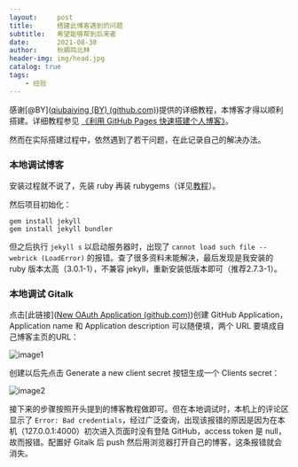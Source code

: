 ```yaml
---
layout:     post
title:      搭建此博客遇到的问题
subtitle:   希望能够帮到后来者
date:       2021-08-30
author:     秋蜩鸣北林
header-img: img/head.jpg
catalog: true
tags:
    - 经验
---
```


感谢[@BY]([qiubaiying (BY) (github.com)](https://github.com/qiubaiying))提供的详细教程，本博客才得以顺利搭建。详细教程参见 [《利用 GitHub Pages 快速搭建个人博客》](http://www.jianshu.com/p/e68fba58f75c)。

然而在实际搭建过程中，依然遇到了若干问题，在此记录自己的解决办法。

### 本地调试博客

安装过程就不说了，先装 ruby 再装 rubygems（详见[教程](https://www.jianshu.com/p/9f71e260925d)）。

然后项目初始化：

```shell
gem install jekyll
gem install jekyll bundler
```

但之后执行 `jekyll s` 以启动服务器时，出现了 `cannot load such file -- webrick (LoadError)` 的报错。查了很多资料未能解决，最后发现是我安装的 ruby 版本太高（3.0.1-1），不兼容 jekyll，重新安装低版本即可（推荐2.7.3-1）。

### 本地调试 Gitalk

点击[此链接]([New OAuth Application (github.com)](https://github.com/settings/applications/new))创建 GitHub Application，Application name 和 Application description 可以随便填，两个 URL 要填成自己博客主页的URL：

![image1](https://github.com/AvatarGanymede/AvatarGanymede.github.io/blob/master/_posts/2021-08-30-%E6%90%AD%E5%BB%BA%E6%AD%A4%E5%8D%9A%E5%AE%A2%E9%81%87%E5%88%B0%E7%9A%84%E9%97%AE%E9%A2%98.assets/image-20210830150851043.png)

创建以后先点击 Generate a new client secret 按钮生成一个 Clients secret：

![image2](https://github.com/AvatarGanymede/AvatarGanymede.github.io/blob/master/_posts/2021-08-30-%E6%90%AD%E5%BB%BA%E6%AD%A4%E5%8D%9A%E5%AE%A2%E9%81%87%E5%88%B0%E7%9A%84%E9%97%AE%E9%A2%98.assets/image-20210830151008148-16303082784537.png)

接下来的步骤按照开头提到的博客教程做即可。但在本地调试时，本机上的评论区显示了 `Error: Bad credentials`，经过广泛查询，出现该报错的原因是因为在本机（127.0.0.1:4000）初次进入页面时没有登陆 GitHub，access token 是 null，故而报错。配置好 Gitalk 后 push 然后用浏览器打开自己的博客，这条报错就会消失。

